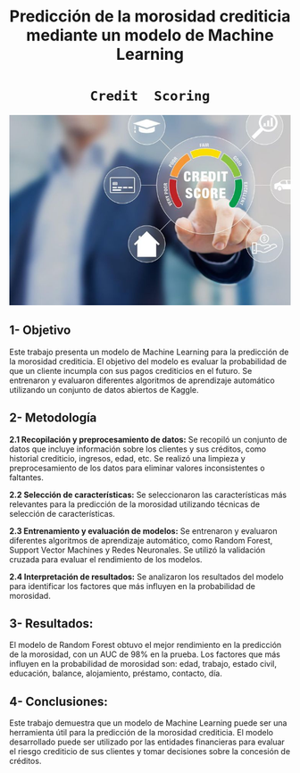 

<h1 align='center'>
 <b>Predicción de la morosidad crediticia mediante un modelo de Machine Learning</b>
</h1>
 
# <h1 align="center">**`Credit  Scoring`**</h1>

![credit](imagen.jpg)

## 1- **Objetivo**
Este trabajo presenta un modelo de Machine Learning para la predicción de la morosidad crediticia. El objetivo del modelo es evaluar la probabilidad de que un cliente incumpla con sus pagos crediticios en el futuro. Se entrenaron y evaluaron diferentes algoritmos de aprendizaje automático utilizando un conjunto de datos abiertos de Kaggle.

## 2- **Metodología**

**2.1 Recopilación y preprocesamiento de datos:**  Se recopiló un conjunto de datos que incluye información sobre los clientes y sus créditos, como historial crediticio, ingresos, edad, etc. Se realizó una limpieza y preprocesamiento de los datos para eliminar valores inconsistentes o faltantes.

**2.2 Selección de características:**  Se seleccionaron las características más relevantes para la predicción de la morosidad utilizando técnicas de selección de características.

**2.3 Entrenamiento y evaluación de modelos:** Se entrenaron y evaluaron diferentes algoritmos de aprendizaje automático, como Random Forest, Support Vector Machines y Redes Neuronales. Se utilizó la validación cruzada para evaluar el rendimiento de los modelos.

**2.4 Interpretación de resultados:** Se analizaron los resultados del modelo para identificar los factores que más influyen en la probabilidad de morosidad.

## 3- **Resultados:**

El modelo de Random Forest obtuvo el mejor rendimiento en la predicción de la morosidad, con un AUC de 98% en la prueba. Los factores que más influyen en la probabilidad de morosidad son: edad, trabajo, estado civil, educación, balance, alojamiento, préstamo, contacto, día.

## 4- **Conclusiones:**

Este trabajo demuestra que un modelo de Machine Learning puede ser una herramienta útil para la predicción de la morosidad crediticia. El modelo desarrollado puede ser utilizado por las entidades financieras para evaluar el riesgo crediticio de sus clientes y tomar decisiones sobre la concesión de créditos.



